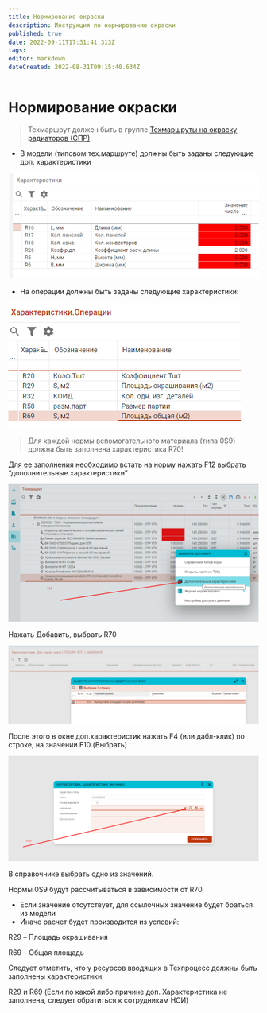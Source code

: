```yaml
---
title: Нормирование окраски
description: Инструкция по нормированию окраски
published: true
date: 2022-09-11T17:31:41.313Z
tags: 
editor: markdown
dateCreated: 2022-08-31T09:15:40.634Z
---
```


# Нормирование окраски


>Техмаршрут должен быть в группе [Техмаршруты на окраску радиаторов (СПР)](../../nsi-tpp/gruppy-tekhprocessov.md)


* В модели (типовом тех.маршруте) должны быть заданы следующие доп. характеристики

![](<../../../../assets/0 (128).png>)

* На операции должны быть заданы следующие характеристики:

![](<../../../../assets/1 (91).png>)


>Для каждой нормы вспомогательного материала (типа 0S9) должна быть заполнена характеристика R70!


Для ее заполнения необходимо встать на норму нажать F12 выбрать “дополнительные характеристики”

![](<../../../../assets/2 (27).png>)

Нажать Добавить, выбрать R70

![](<../../../../assets/3 (83).png>)

После этого в окне доп.характеристик нажать F4 (или дабл-клик) по строке, на значении F10 (Выбрать)

![](<../../../../assets/4 (53).png>)

В справочнике выбрать одно из значений.

Нормы 0S9 будут рассчитываться в зависимости от R70

* Если значение отсутствует, для ссылочных значение будет браться из модели
* Иначе расчет будет производится из условий:

R29 – Площадь окрашивания

R69 – Общая площадь

Следует отметить, что у ресурсов вводящих в Техпроцесс должны быть заполнены характеристики:

R29 и R69 (Если по какой либо причине доп. Характеристика не заполнена, следует обратиться к сотрудникам НСИ)
